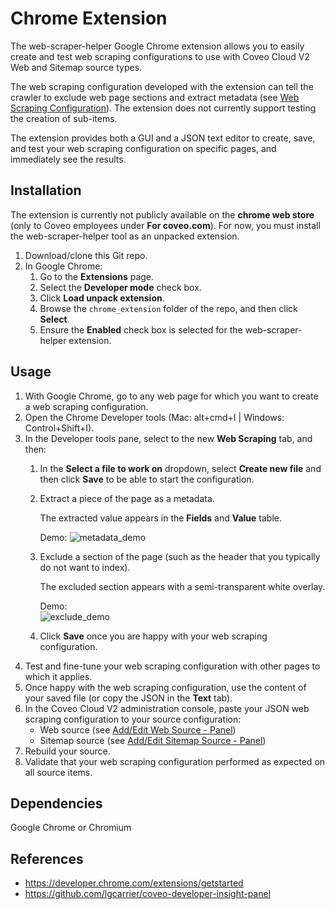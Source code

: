 # Chrome Extension
The web-scraper-helper Google Chrome extension allows you to easily create and test web scraping configurations to use with Coveo Cloud V2 Web and Sitemap source types. 

The web scraping configuration developed with the extension can tell the crawler to exclude web page sections and extract metadata (see [Web Scraping Configuration](http://www.coveo.com/go?dest=cloudhelp&lcid=9&context=277)). The extension does not currently support testing the creation of sub-items. 

The extension provides both a GUI and a JSON text editor to create, save, and test your web scraping configuration on specific pages, and immediately see the results. 

## Installation

The extension is currently not publicly available on the **chrome web store** (only to Coveo employees under **For coveo.com**). For now, you must install the web-scraper-helper tool as an unpacked extension. 

1. Download/clone this Git repo.
1. In Google Chrome:
   1. Go to the **Extensions** page.
   1. Select the **Developer mode** check box.
   1. Click **Load unpack extension**. 
   1. Browse the `chrome_extension` folder of  the repo, and then click **Select**.
   1. Ensure the **Enabled** check box is selected for the web-scraper-helper extension. 

## Usage
1. With Google Chrome, go to any web page for which you want to create a web scraping configuration.
1. Open the Chrome Developer tools (Mac: alt+cmd+I | Windows: Control+Shift+I). 
1. In the Developer tools pane, select to the new **Web Scraping** tab, and then: 
   1. In the **Select a file to work on** dropdown, select **Create new file** and then click **Save** to be able to start the configuration. 
   1. Extract a piece of the page as a metadata. 

      The extracted value appears in the **Fields** and **Value** table.
   
      Demo:
       ![metadata_demo](https://user-images.githubusercontent.com/17149559/27700307-360ca4e4-5ccb-11e7-80f4-632dcde89d52.gif)
   1. Exclude a section of the page (such as the header that you typically do not want to index). 
   
      The excluded section appears with a semi-transparent white overlay.

      Demo:  
   ![exclude_demo](https://user-images.githubusercontent.com/17149559/27700335-493b506a-5ccb-11e7-99cb-66a4104046bf.gif)
   1. Click **Save** once you are happy with your web scraping configuration. 
1. Test and fine-tune your web scraping configuration with other pages to which it applies.
1. Once happy with the web scraping configuration, use the content of your saved file (or copy the JSON in the **Text** tab). 
1. In the Coveo Cloud V2 administration console, paste your JSON web scraping configuration to your source configuration: 
   - Web source (see [Add/Edit Web Source - Panel](http://www.coveo.com/go?dest=cloudhelp&lcid=9&context=276)) 
   - Sitemap source (see [Add/Edit Sitemap Source - Panel](http://www.coveo.com/go?dest=cloudhelp&lcid=9&context=275))
1. Rebuild your source. 
1. Validate that your web scraping configuration performed as expected on all source items. 

## Dependencies
Google Chrome or Chromium

## References

* https://developer.chrome.com/extensions/getstarted
* https://github.com/lgcarrier/coveo-developer-insight-panel
